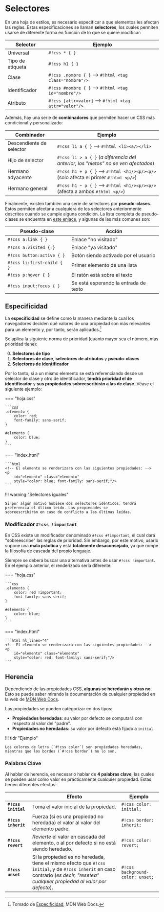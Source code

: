 # Selectores

En una hoja de estilos, es necesario especificar a que elementos les afectan las reglas. Estas especificaciones se
llaman **selectores**, los cuales permiten usarse de diferente forma en función de lo que se quiere modificar:

| **Selector**     | **Ejemplo**                                            |
|------------------|--------------------------------------------------------|
| Universal        | `#!css * { }`                                          |
| Tipo de etiqueta | `#!css h1 { }`                                         |
| Clase            | `#!css .nombre { }` --> `#!html <tag class="nombre"/>` |
| Identificador    | `#!css #nombre { }` --> `#!html <tag id="nombre"/>`    |
| Atributo         | `#!css [attr=valor]` --> `#!html <tag attr="valor"/>`  |

Además, hay una serie de **combinadores** que permiten hacer un CSS más condicional y personalizado:

| **Combinador**           | **Ejemplo**                                                                         |
|--------------------------|-------------------------------------------------------------------------------------|
| Descendiente de selector | `#!css li a { }` --> `#!html <li><a/></li>`                                         |
| Hijo de selector         | `#!css li > a { }` (_a diferencia del anterior, los "nietos" no se ven afectados_)  |
| Hermano adyacente        | `#!css h1 + p { }` --> `#!html <h1/><p/><p/>` (solo afecta el primer `#!html <p/>`) |
| Hermano general          | `#!css h1 ~ p { }` --> `#!html <h1/><p/><p/>` (afecta a ambos `#!html <p/>`)        |

Finalmente, existen también una serie de selectores por **pseudo-clases**. Estos permiten afectar a cualquiera de los
selectores anteriormente descritos cuando se cumple alguna condición. La lista completa de pseudo-clases se encuentra en
[este enlace](https://developer.mozilla.org/es/docs/Web/CSS/Pseudo-classes#indice_de_las_pseudo-clases_est%C3%A1ndar), y
algunas de las más comunes son:

| **Pseudo-clase**           | **Acción**                            |
|----------------------------|---------------------------------------|
| `#!css a:link { }`         | Enlace "no visitado"                  |
| `#!css a:visited { }`      | Enlace "ya visitado"                  |
| `#!css button:active { }`  | Botón siendo activado por el usuario  |
| `#!css li:first-child { }` | Primer elemento de una lista          |
| `#!css p:hover { }`        | El ratón está sobre el texto          |
| `#!css input:focus { }`    | Se está esperando la entrada de texto |

## Especificidad

La **especificidad** se define como la manera mediante la cual los navegadores deciden qué valores de una propiedad
son más relevantes para un elemento y, por tanto, serán aplicados.[^1]

Se aplica la siguiente norma de prioridad (cuanto mayor sea el número, más prioridad tiene):

0. **Selectores de tipo**
1. **Selectores de clase**, **selectores de atributos** y **pseudo-clases**
2. **Selectores de identificador**

Por lo tanto, si a un mismo elemento se está referenciando desde un selector de clase y otro de identificador, **tendrá
prioridad el de identificador** y **sus propiedades sobreescribirán a las de clase**. Véase el siguiente ejemplo:

=== "hoja.css"

    ```css
    .elemento {
        color: red;
        font-family: sans-serif;
    }

    #elemento {
        color: blue;
    }
    ```

=== "index.html"

    ```html
    <!-- El elemento se renderizará con las siguientes propiedades: -->
    <p
        id="elemento" class="elemento"
        style="color: blue; font-family: sans-serif;"/>
    ```

!!! warning "Selectores iguales"

    Si por algún motivo hubiese dos selectores idénticos, tendrá preferencia el último leído. Las propiedades se
    sobreescribirán en caso de conflicto a las últimas leídas.

### Modificador `#!css !important`

En CSS existe un modificador denominado `#!css #!important`, el cual dará "sobreescribe" las reglas de prioridad.
Sin embargo, por este motivo, usarlo supone una **mala práctica** y está **totalmente desaconsejado**, ya que rompe
la filosofía de cascada del propio lenguaje.

Siempre se deberá buscar una alternativa antes de usar `#!css !important`. En el ejemplo anterior, el renderizado
sería diferente:

=== "hoja.css"

    ```css
    .elemento {
        color: red !important;
        font-family: sans-serif;
    }

    #elemento {
        color: blue;
    }
    ```

=== "index.html"

    ```html hl_lines="4"
    <!-- El elemento se renderizará con las siguientes propiedades: -->
    <p
        id="elemento" class="elemento"
        style="color: red; font-family: sans-serif;"/>
    ```

## Herencia

Dependiendo de las propiedades CSS, **algunas se heredarán y otras no**. Esto se puede saber mirando la documentación
de cualquier propiedad en la web de [MDN Web Docs](https://developer.mozilla.org/es/docs/Web/CSS/Reference).

Las propiedades se pueden categorizar en dos tipos:

- **Propiedades heredadas**: su valor por defecto se computará con respecto al valor del "padre".
- **Propiedades no heredadas**: su valor por defecto está fijado a `initial`.

!!! tldr "Ejemplo"

    Los colores de letra (`#!css color`) son propiedades heredadas, mientras que los bordes (`#!css border`) no lo son.

### Palabras Clave

Al hablar de herencia, es necesario hablar de **4 palabras clave**, las cuales se pueden usar como valor en
prácticamente cualquier propiedad. Estas tienen diferentes efectos:

|                     | **Efecto**                                                                                                                                                                          | **Ejemplo**                      |
|---------------------|-------------------------------------------------------------------------------------------------------------------------------------------------------------------------------------|----------------------------------|
| **`#!css initial`** | Toma el valor inicial de la propiedad.                                                                                                                                              | `#!css color: initial;`          |
| **`#!css inherit`** | Fuerza (si es una propiedad no heredada) el valor al valor del elemento padre.                                                                                                      | `#!css border: inherit;`         |
| **`#!css revert`**  | _Revierte_ el valor en cascada del elemento, o al por defecto si no está siendo heredado.                                                                                           | `#!css color: revert;`           |
| **`#!css unset`**   | Si la propiedad es no heredada, tiene el mismo efecto que `#!css initial`, y de `#!css inherit` en caso contrario (_es decir, "resetea" cualquier propiedad al valor por defecto_). | `#!css background-color: unset;` |


[^1]: Tomado de [Especificidad](https://developer.mozilla.org/es/docs/Web/CSS/Specificity), MDN Web Docs.
